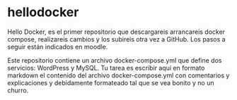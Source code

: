 # hellodocker

Hello Docker, es el primer repositorio que descargareis arrancareis docker compose, realizareis cambios y los subireis otra vez a GitHub. Los pasos a seguir están indicados en moodle.

Este repositorio contiene un archivo docker-compose.yml que define dos servicios: WordPress y MySQL. Tu tarea es escribir aquí en formato markdown el contenido del archivo docker-compose.yml con comentarios y explicaciones y debidamente formateado tal que se vea bonito y no un churro.
